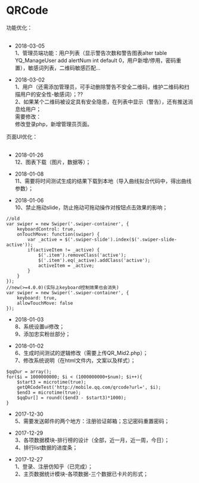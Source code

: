# QRCode <br>

功能优化：<br><br>

- 2018-03-05 <br>
1、管理员端功能：用户列表（显示警告次数和警告图表alter table YQ_ManageUser add alertNum int default 0，用户新增/停用，密码重置），敏感词列表，二维码敏感匹配...<br>

- 2018-03-02 <br>
1、用户（还需添加管理员，可手动删除警告不安全二维码，维护二维码和扫描用户的安全性-敏感词）；??<br>
2、如果某个二维码被设定具有安全隐患，在列表中显示（警告），还有推送消息给用户；<br>
需要修改：<br>
修改登录php，新增管理员页面。<br>

页面UI优化：<br><br>

- 2018-01-26 <br>
12、图表下载（图片，数据等）；<br>

- 2018-01-08 <br>
11、需要将时间测试生成的结果下载到本地（导入曲线拟合代码中，得出曲线参数）；<br>


- 2018-01-06 <br>
10、禁止拖动slide，防止拖动可拖动操作对按钮点击效果的影响；<br>
```
//old
var swiper = new Swiper('.swiper-container', {
	keyboardControl: true,
	onTouchMove: function(swiper) {
		var _active = $('.swiper-slide').index($('.swiper-slide-active'));
		if(activeItem != _active) {
			$('.item').removeClass('active');
			$('.item').eq(_active).addClass('active');
			activeItem = _active;
		}
	}
});
//new(>=4.0.0)(实际上keyboard控制效果也会消失)
var swiper = new Swiper('.swiper-container', {
	keyboard: true,
	allowTouchMove: false
});
```

- 2018-01-03 <br>
8、系统设置ui修改；<br>
9、添加忠实粉丝部分；<br>

- 2018-01-02 <br>
6、生成时间测试的逻辑修改（需要上传QR_Mid2.php）；<br>
7、修改系统说明（在html文件内，文案以及样式）；<br>
```
$qqDur = array();
for($i = 1000000000; $i < (1000000000+$num); $i++){
	$start3 = microtime(true);
	getQRCodeTest('http://mobile.qq.com/qrcode?url=', $i);
	$end3 = microtime(true);
	$qqDur[] = round(($end3 - $start3)*1000);
}
```

- 2017-12-30 <br>
5、需要发送邮件的两个地方：注册验证邮箱；忘记密码重置密码；<br>

- 2017-12-29 <br>
3、各项数据模块-排行榜的设计（全部，近一月，近一周，今日）；<br>
4、排行list数据的进度条；<br>

- 2017-12-27 <br>
1、登录、注册仿知乎（已完成）；<br>
2、主页数据统计模块-各项数据-三个数据已卡片的形式；<br>



